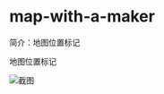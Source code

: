 # map-with-a-maker

简介：地图位置标记

地图位置标记

![截图](https://unpkg.com/@ice/block-map-with-a-marker/screenshot.png)
